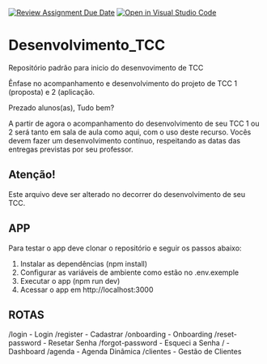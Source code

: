 [![Review Assignment Due Date](https://classroom.github.com/assets/deadline-readme-button-22041afd0340ce965d47ae6ef1cefeee28c7c493a6346c4f15d667ab976d596c.svg)](https://classroom.github.com/a/M8vuB3Dm)
[![Open in Visual Studio Code](https://classroom.github.com/assets/open-in-vscode-2e0aaae1b6195c2367325f4f02e2d04e9abb55f0b24a779b69b11b9e10269abc.svg)](https://classroom.github.com/online_ide?assignment_repo_id=20138997&assignment_repo_type=AssignmentRepo)
# Desenvolvimento_TCC
Repositório padrão para inicio do desenvovimento de TCC

Ênfase no acompanhamento e desenvolvimento do projeto de TCC 1 (proposta) e 2 (aplicação.

Prezado alunos(as), Tudo bem?

A partir de agora o acompanhamento do desenvolvimento de seu TCC 1 ou 2 será tanto em sala de aula como aqui, com o uso deste recurso. Vocês devem fazer um desenvolvimento contínuo, respeitando as datas das entregas previstas por seu professor.

## Atenção!
Este arquivo deve ser alterado no decorrer do desenvolvimento de seu TCC.



## APP

Para testar o app deve clonar o repositório e seguir os passos abaixo:

1. Instalar as dependências (npm install)
2. Configurar as variáveis de ambiente como estão no .env.exemple
2. Executar o app (npm run dev)
3. Acessar o app em http://localhost:3000

## ROTAS

/login - Login
/register - Cadastrar
/onboarding - Onboarding
/reset-password - Resetar Senha
/forgot-password - Esqueci a Senha
/ - Dashboard
/agenda - Agenda Dinâmica
/clientes - Gestão de Clientes